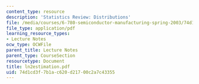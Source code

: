 ```yaml
---
content_type: resource
description: 'Statistics Review: Distributions'
file: /media/courses/6-780-semiconductor-manufacturing-spring-2003/74d1cd3f7b1ac620d21700c2a7c43355_ln2estimation.pdf
file_type: application/pdf
learning_resource_types:
- Lecture Notes
ocw_type: OCWFile
parent_title: Lecture Notes
parent_type: CourseSection
resourcetype: Document
title: ln2estimation.pdf
uid: 74d1cd3f-7b1a-c620-d217-00c2a7c43355
---
```

